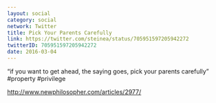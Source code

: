```yaml
---
layout: social
category: social
network: Twitter
title: Pick Your Parents Carefully
link: https://twitter.com/steinea/status/705951597205942272
twitterID: 705951597205942272
date: 2016-03-04
---
```


“if you want to get ahead, the saying goes, pick your parents carefully” #property #privilege

<http://www.newphilosopher.com/articles/2977/>
